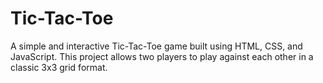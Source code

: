 # Tic-Tac-Toe
A simple and interactive Tic-Tac-Toe game built using HTML, CSS, and JavaScript. This project allows two players to play against each other in a classic 3x3 grid format.
